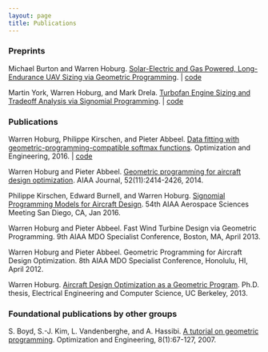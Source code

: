 ```yaml
---
layout: page
title: Publications
---
```


### Preprints

Michael Burton and Warren Hoburg. [Solar-Electric and Gas Powered, Long-Endurance UAV Sizing via Geometric Programming](http://hoburg.mit.edu/publications/gassolar.pdf). | [code](http://github.com/hoburg/gas_solar_trade)

Martin York, Warren Hoburg, and Mark Drela. [Turbofan Engine Sizing and Tradeoff Analysis via Signomial Programming](http://hoburg.mit.edu/publications/turbofanSP.pdf). | [code](http://github.com/hoburg/turbofan)

### Publications

Warren Hoburg, Philippe Kirschen, and Pieter Abbeel. [Data fitting with geometric-programming-compatible softmax functions](http://hoburg.mit.edu/publications/gpfitting.pdf). Optimization and Engineering, 2016. | [code](http://github.com/hoburg/gpfit)

Warren Hoburg and Pieter Abbeel. [Geometric programming for aircraft design optimization](http://hoburg.mit.edu/publications/hoburgabbeel2014.pdf). AIAA Journal, 52(11):2414-2426, 2014.

Philippe Kirschen, Edward Burnell, and Warren Hoburg. [Signomial Programming Models for Aircraft Design](http://hoburg.mit.edu/publications/kirschenSP2016.pdf). 54th AIAA Aerospace Sciences Meeting San Diego, CA, Jan 2016.

Warren Hoburg and Pieter Abbeel. Fast Wind Turbine Design via Geometric Programming. 9th AIAA MDO Specialist Conference, Boston, MA, April 2013.

Warren Hoburg and Pieter Abbeel. Geometric Programming for Aircraft Design Optimization. 8th AIAA MDO Specialist Conference, Honolulu, HI, April 2012.

Warren Hoburg. [Aircraft Design Optimization as a Geometric Program](http://hoburg.mit.edu/publications/hoburg_phd_thesis.pdf). Ph.D. thesis, Electrical Engineering and Computer Science, UC Berkeley, 2013.

### Foundational publications by other groups

S. Boyd, S.-J. Kim, L. Vandenberghe, and A. Hassibi. [A tutorial on geometric programming](http://stanford.edu/~boyd/papers/gp_tutorial.html). Optimization and Engineering, 8(1):67-127, 2007.
